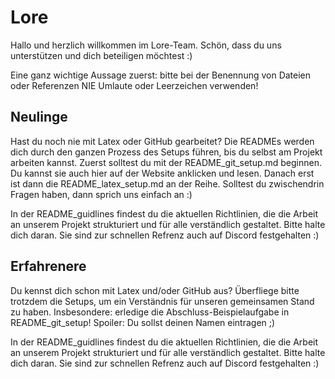 # Lore

Hallo und herzlich willkommen im Lore-Team. Schön, dass du uns unterstützen und dich beteiligen möchtest :)

Eine ganz wichtige Aussage zuerst: bitte bei der Benennung von Dateien oder Referenzen NIE Umlaute oder Leerzeichen verwenden!


## Neulinge
Hast du noch nie mit Latex oder GitHub gearbeitet?
Die READMEs werden dich durch den ganzen Prozess des Setups führen, bis du selbst am Projekt arbeiten kannst.
Zuerst solltest du mit der README_git_setup.md beginnen. Du kannst sie auch hier auf der Website anklicken und lesen.
Danach erst ist dann die README_latex_setup.md an der Reihe.
Solltest du zwischendrin Fragen haben, dann sprich uns einfach an :)

In der README_guidlines findest du die aktuellen Richtlinien, die die Arbeit an unserem Projekt strukturiert und für alle verständlich gestaltet.
Bitte halte dich daran. Sie sind zur schnellen Refrenz auch auf Discord festgehalten :)


## Erfahrenere
Du kennst dich schon mit Latex und/oder GitHub aus? 
Überfliege bitte trotzdem die Setups, um ein Verständnis für unseren gemeinsamen Stand zu haben.
Insbesondere: erledige die Abschluss-Beispielaufgabe in README_git_setup! Spoiler: Du sollst deinen Namen eintragen ;)

In der README_guidlines findest du die aktuellen Richtlinien, die die Arbeit an unserem Projekt strukturiert und für alle verständlich gestaltet.
Bitte halte dich daran. Sie sind zur schnellen Refrenz auch auf Discord festgehalten :)